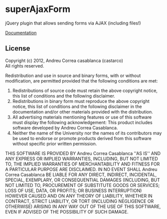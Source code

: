 superAjaxForm
=============

jQuery plugin that allows sending forms via AJAX (including files!)

[Documentation](https://github.com/Litipk/superAjaxForm/wiki)

License
-------
Copyright (c) 2012, Andreu Correa casablanca (castarco)  
All rights reserved.

Redistribution and use in source and binary forms, with or without modification, are permitted provided that the following conditions are met:  

1. Redistributions of source code must retain the above copyright notice, this list of conditions and the following disclaimer.  
2. Redistributions in binary form must reproduce the above copyright notice, this list of conditions and the following disclaimer in the documentation and/or other materials provided with the distribution.  
3. All advertising materials mentioning features or use of this software must display the following acknowledgement: This product includes software developed by Andreu Correa Casablanca.  
4. Neither the name of the University nor the names of its contributors may be used to endorse or promote products derived from this software without specific prior written permission.  

THIS SOFTWARE IS PROVIDED BY Andreu Correa Casablanca ''AS IS'' AND ANY
EXPRESS OR IMPLIED WARRANTIES, INCLUDING, BUT NOT LIMITED TO, THE IMPLIED
WARRANTIES OF MERCHANTABILITY AND FITNESS FOR A PARTICULAR PURPOSE ARE
DISCLAIMED. IN NO EVENT SHALL Andreu Correa Casablanca BE LIABLE FOR ANY
DIRECT, INDIRECT, INCIDENTAL, SPECIAL, EXEMPLARY, OR CONSEQUENTIAL DAMAGES
(INCLUDING, BUT NOT LIMITED TO, PROCUREMENT OF SUBSTITUTE GOODS OR SERVICES;
LOSS OF USE, DATA, OR PROFITS; OR BUSINESS INTERRUPTION) HOWEVER CAUSED AND
ON ANY THEORY OF LIABILITY, WHETHER IN CONTRACT, STRICT LIABILITY, OR TORT
(INCLUDING NEGLIGENCE OR OTHERWISE) ARISING IN ANY WAY OUT OF THE USE OF THIS
SOFTWARE, EVEN IF ADVISED OF THE POSSIBILITY OF SUCH DAMAGE.  
